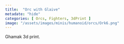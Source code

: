 ```yaml
---
title:  "Orc with Glaive"
metadate: "hide"
categories: [ Orcs, Fighters, 3dPrint ]
image: "/assets/images/minis/humanoid/orcs/Ork6.png"
---
```

Ghamak 3d print.